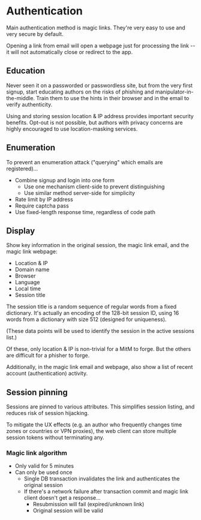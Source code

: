 # Authentication

Main authentication method is magic links. They're very easy to use and very secure by default.

Opening a link from email will open a webpage just for processing the link -- it will not automatically close or redirect to the app.

## Education

Never seen it on a passworded or passwordless site, but from the very first signup, start educating authors on the risks of phishing and manipulator-in-the-middle. Train them to use the hints in their browser and in the email to verify authenticity.

Using and storing session location & IP address provides important security benefits. Opt-out is not possible, but authors with privacy concerns are highly encouraged to use location-masking services.

## Enumeration

To prevent an enumeration attack ("querying" which emails are registered)...

- Combine signup and login into one form
  - Use one mechanism client-side to prevent distinguishing
  - Use similar method server-side for simplicity
- Rate limit by IP address
- Require captcha pass
- Use fixed-length response time, regardless of code path

## Display

Show key information in the original session, the magic link email, and the magic link webpage:

- Location & IP
- Domain name
- Browser
- Language
- Local time
- Session title

The session title is a random sequence of regular words from a fixed dictionary. It's actually an encoding of the 128-bit session ID, using 16 words from a dictionary with size 512 (designed for uniqueness).

(These data points will be used to identify the session in the active sessions list.)

Of these, only location & IP is non-trivial for a MitM to forge. But the others are difficult for a phisher to forge.

Additionally, in the magic link email and webpage, also show a list of recent account (authentication) activity.

## Session pinning

Sessions are pinned to various attributes. This simplifies session listing, and reduces risk of session hijacking.

To mitigate the UX effects (e.g. an author who frequently changes time zones or countries or VPN proxies), the web client can store multiple session tokens without terminating any.

### Magic link algorithm

- Only valid for 5 minutes
- Can only be used once
  - Single DB transaction invalidates the link and authenticates the original session
  - If there's a network failure after transaction commit and magic link client doesn't get a response...
    - Resubmission will fail (expired/unknown link)
    - Original session will be valid
